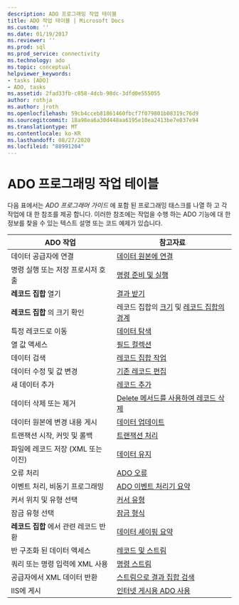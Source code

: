 ```yaml
---
description: ADO 프로그래밍 작업 테이블
title: ADO 작업 테이블 | Microsoft Docs
ms.custom: ''
ms.date: 01/19/2017
ms.reviewer: ''
ms.prod: sql
ms.prod_service: connectivity
ms.technology: ado
ms.topic: conceptual
helpviewer_keywords:
- tasks [ADO]
- ADO, tasks
ms.assetid: 2fad33fb-c858-4dcb-98dc-3dfd0e555055
author: rothja
ms.author: jroth
ms.openlocfilehash: 59cb4cceb81861460fbcf7f079801b08319c76d9
ms.sourcegitcommit: 18a98ea6a30d448aa6195e10ea2413be7e837e94
ms.translationtype: MT
ms.contentlocale: ko-KR
ms.lasthandoff: 08/27/2020
ms.locfileid: "88991204"
---
```

# <a name="ado-programming-task-table"></a>ADO 프로그래밍 작업 테이블
다음 표에서는 *ADO 프로그래머 가이드* 에 포함 된 프로그래밍 태스크를 나열 하 고 각 작업에 대 한 참조를 제공 합니다. 이러한 참조에는 작업을 수행 하는 ADO 기능에 대 한 정보를 찾을 수 있는 텍스트 설명 또는 코드 예제가 있습니다.

|ADO 작업|참고자료|
|--------------|----------------|
|데이터 공급자에 연결|[데이터 원본에 연결](./data/connecting-to-data-sources.md)|
|명령 실행 또는 저장 프로시저 호출|[명령 준비 및 실행](./data/preparing-and-executing-commands.md)|
|**레코드 집합** 열기|[결과 받기](./data/receiving-results.md)|
|**레코드 집합** 의 크기 확인|레코드 집합의 [크기](./data/current-record-and-size-of-recordset.md) 및 [레코드 집합의 경계](./data/boundaries-of-a-recordset.md)|
|특정 레코드로 이동|[데이터 탐색](./data/navigating-through-data.md)|
|열 값 액세스|[필드 컬렉션](./data/the-fields-collection.md)|
|데이터 검색|[레코드 집합 작업](./data/working-with-recordsets.md)|
|데이터 수정 및 값 변경|[기존 레코드 편집](./data/editing-existing-records.md)|
|새 데이터 추가|[레코드 추가](./data/adding-records.md)|
|데이터 삭제 또는 제거|[Delete 메서드를 사용하여 레코드 삭제](./data/deleting-records-using-the-delete-method.md)|
|데이터 원본에 변경 내용 게시|[데이터 업데이트](./data/updating-data.md)|
|트랜잭션 시작, 커밋 및 롤백|[트랜잭션 처리](./data/transaction-processing.md)|
|파일에 레코드 저장 (XML 또는 이진)|[데이터 유지](./data/persisting-data.md)|
|오류 처리|[ADO 오류](./data/ado-errors.md)|
|이벤트 처리, 비동기 프로그래밍|[ADO 이벤트 처리기 요약](./data/ado-event-handler-summary.md)|
|커서 위치 및 유형 선택|[커서 유형](./data/types-of-cursors-ado.md)|
|잠금 유형 선택|[잠금 형식](./data/types-of-locks.md)|
|**레코드 집합** 에서 관련 레코드 반환|[데이터 셰이핑 요약](./data/data-shaping-overview.md)|
|반 구조화 된 데이터 액세스|[레코드 및 스트림](./data/records-and-streams.md)|
|쿼리 또는 명령 입력에 XML 사용|[명령 스트림](./data/command-streams.md)|
|공급자에서 XML 데이터 반환|[스트림으로 결과 집합 검색](./data/retrieving-resultsets-into-streams.md)|
|IIS에 게시|[인터넷 게시용 ADO 사용](./data/using-ado-for-internet-publishing.md)|